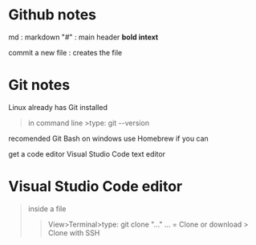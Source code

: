 # Github notes

md : markdown
"#" : main header
__bold intext__


commit a new file : creates the file

# Git notes
Linux already has Git installed
>in command line >type:
git --version

recomended Git Bash on windows
use Homebrew if you can

get a code editor
Visual Studio Code text editor

# Visual Studio Code editor

>inside a file
>>View>Terminal>type:
git clone "..."
... = Clone or download > Clone with SSH 
